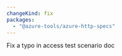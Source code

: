```yaml
---
changeKind: fix
packages:
  - "@azure-tools/azure-http-specs"
---
```


Fix a typo in access test scenario doc